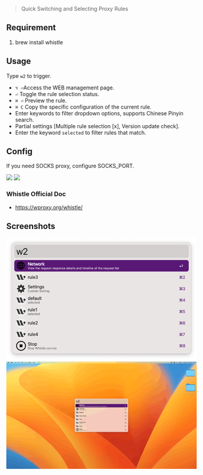 > Quick Switching and Selecting Proxy Rules

## Requirement


1. brew install whistle

## Usage

Type `w2` to trigger.


- `⌥ ⏎`Access the WEB management page.
- `⏎` Toggle the rule selection status.
- `⌘ ⏎` Preview the rule.
- `⌘ C` Copy the specific configuration of the current rule.
- Enter keywords to filter dropdown options, supports Chinese Pinyin search.
- Partial settings [Multiple rule selection [x], Version update check].
- Enter the keyword `selected` to filter rules that match.


## Config
If you need SOCKS proxy, configure SOCKS_PORT.



![](https://img.shields.io/badge/version-v2.15-green?style=for-the-badge)
[![](https://img.shields.io/badge/download-click-blue?style=for-the-badge)](https://github.com/alanhe421/alfred-workflows/raw/master/whistle/Whistle.alfredworkflow)




<!-- more -->

### Whistle Official Doc

- https://wproxy.org/whistle/

## Screenshots

![](screenshots/screenshot.png)
![](screenshots/screenshot.gif)
